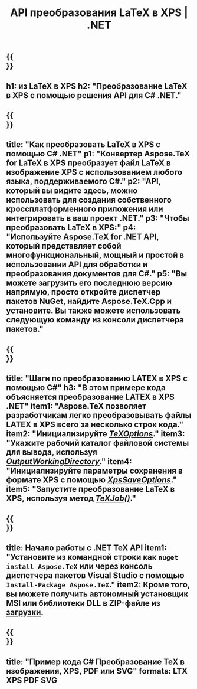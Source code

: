 ﻿---
translation: true
template: /_templates/_conversion-child-net.md
title: API преобразования LaTeX в XPS | .NET
description: Функция преобразования LaTeX в XPS. Интегрируйте эту локальную библиотеку .NET в свой проект или используйте кроссплатформенные приложения для преобразования LaTeX в XPS.
keywords: латекс для XPS API Net, Latex2XPS интегрировать С#
url: /net/conversion/latex-to-xps/
family: tex
platformtag: net
feature: conversion
informat: LATEX
outformat: XPS
otherformats: BMP PNG JPEG TIFF SVG PDF
---

{{<section banner>}}
---
h1: из LaTeX в XPS
h2: "Преобразование LaTeX в XPS с помощью решения API для C# .NET."
---

{{<section overview>}}
---
title: "Как преобразовать LaTeX в XPS с помощью C# .NET"
p1: "Конвертер Aspose.TeX for LaTeX в XPS преобразует файл LaTeX в изображение XPS с использованием любого языка, поддерживаемого C#."
p2: "API, который вы видите здесь, можно использовать для создания собственного кроссплатформенного приложения или интегрировать в ваш проект .NET."
p3: "Чтобы преобразовать LaTeX в XPS:"
p4: "Используйте Aspose.TeX for .NET API, который представляет собой многофункциональный, мощный и простой в использовании API для обработки и преобразования документов для C#."
p5: "Вы можете загрузить его последнюю версию напрямую, просто откройте диспетчер пакетов NuGet, найдите Aspose.TeX.Cpp и установите. Вы также можете использовать следующую команду из консоли диспетчера пакетов."
---

{{<section feature1>}}
---
title: "Шаги по преобразованию LATEX в XPS с помощью C#"
h3: "В этом примере кода объясняется преобразование LATEX в XPS .NET"
item1: "Aspose.TeX позволяет разработчикам легко преобразовывать файлы LATEX в XPS всего за несколько строк кода."
item2: "Инициализируйте [*TeXOptions*](https://reference.aspose.com/tex/net/aspose.tex/texoptions/)."
item3: "Укажите рабочий каталог файловой системы для вывода, используя [*OutputWorkingDirectory*](https://reference.aspose.com/tex/net/aspose.tex/texoptions/outputworkingdirectory/)."
item4: "Инициализируйте параметры сохранения в формате XPS с помощью [*XpsSaveOptions*](https://reference.aspose.com/tex/net/aspose.tex.presentation.image/xpssaveoptions/)."
item5: "Запустите преобразование LaTeX в XPS, используя метод [*TeXJob()*](https://reference.aspose.com/tex/net/aspose.tex/texjob/)."
---

{{<section feature2>}}
---
title: Начало работы с .NET TeX API
item1: "Установите из командной строки как ```nuget install Aspose.TeX``` или через консоль диспетчера пакетов Visual Studio с помощью ```Install-Package Aspose.TeX```."
item2: Кроме того, вы можете получить автономный установщик MSI или библиотеки DLL в ZIP-файле из [загрузки](https://releases.aspose.com/tex/net).
---

{{<section widget>}}
---
title: "Пример кода C# Преобразование TeX в изображения, XPS, PDF или SVG"
formats: LTX XPS PDF SVG
---